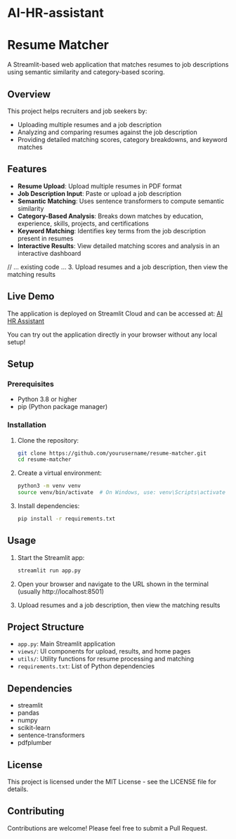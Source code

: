 # AI-HR-assistant
# Resume Matcher

A Streamlit-based web application that matches resumes to job descriptions using semantic similarity and category-based scoring.

## Overview

This project helps recruiters and job seekers by:
- Uploading multiple resumes and a job description
- Analyzing and comparing resumes against the job description
- Providing detailed matching scores, category breakdowns, and keyword matches

## Features

- **Resume Upload**: Upload multiple resumes in PDF format
- **Job Description Input**: Paste or upload a job description
- **Semantic Matching**: Uses sentence transformers to compute semantic similarity
- **Category-Based Analysis**: Breaks down matches by education, experience, skills, projects, and certifications
- **Keyword Matching**: Identifies key terms from the job description present in resumes
- **Interactive Results**: View detailed matching scores and analysis in an interactive dashboard

// ... existing code ...
3. Upload resumes and a job description, then view the matching results

## Live Demo

The application is deployed on Streamlit Cloud and can be accessed at:
[AI HR Assistant](https://resume-matcher.streamlit.app)

You can try out the application directly in your browser without any local setup!

## Setup

### Prerequisites

- Python 3.8 or higher
- pip (Python package manager)

### Installation

1. Clone the repository:
   ```bash
   git clone https://github.com/yourusername/resume-matcher.git
   cd resume-matcher
   ```

2. Create a virtual environment:
   ```bash
   python3 -m venv venv
   source venv/bin/activate  # On Windows, use: venv\Scripts\activate
   ```

3. Install dependencies:
   ```bash
   pip install -r requirements.txt
   ```

## Usage

1. Start the Streamlit app:
   ```bash
   streamlit run app.py
   ```

2. Open your browser and navigate to the URL shown in the terminal (usually http://localhost:8501)

3. Upload resumes and a job description, then view the matching results

## Project Structure

- `app.py`: Main Streamlit application
- `views/`: UI components for upload, results, and home pages
- `utils/`: Utility functions for resume processing and matching
- `requirements.txt`: List of Python dependencies

## Dependencies

- streamlit
- pandas
- numpy
- scikit-learn
- sentence-transformers
- pdfplumber

## License

This project is licensed under the MIT License - see the LICENSE file for details.

## Contributing

Contributions are welcome! Please feel free to submit a Pull Request.
